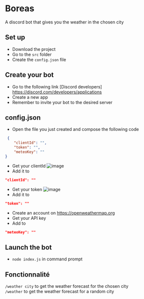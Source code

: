 # Boreas

A discord bot that gives you the weather in the chosen city

 ## Set up
 - Download the project
 - Go to the ```src``` folder
 - Create the ```config.json``` file

## Create your bot

- Go to the following link [Discord developers] https://discord.com/developers/applications
- Create a new app
- Remember to invite your bot to the desired server

## config.json


- Open the file you just created and compose the following code
```json
 {
    "clientId": "",
    "token": "",
    "meteoKey": ""
}
```
- Get your clientId 
![image](https://user-images.githubusercontent.com/83158666/194072353-ba2595eb-c23a-482a-b7ca-eb89b428a9e9.png)
- Add it to
```json
"clientId": ""
```
- Get your token 
![image](https://user-images.githubusercontent.com/83158666/194072826-2ae0b310-9af9-438b-bc7e-f99f0730f79a.png)
- Add it to
```json
"token": ""
```
- Create an account on https://openweathermap.org
- Get your API key
- Add to
```json
"meteoKey": ""
```

## Launch the bot

- ```node index.js``` in command prompt

## Fonctionnalité 

```/weather city``` to get the weather forecast for the chosen city  
```/weather``` to get the weather forecast for a random city
